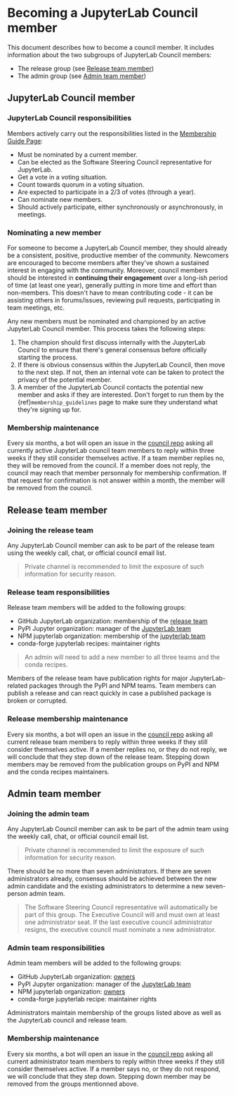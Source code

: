 # Becoming a JupyterLab Council member

This document describes how to become a council member. It includes information about the two subgroups of JupyterLab Council members:
- The release group (see [Release team member](#release-team-member))
- The admin group (see [Admin team member](#github-organization-owners))

## JupyterLab Council member

### JupyterLab Council responsibilities

Members actively carry out the responsibilities listed in the [Membership Guide Page](membership_guidelines):

* Must be nominated by a current member.
* Can be elected as the Software Steering Council representative for JupyterLab.
* Get a vote in a voting situation.
* Count towards quorum in a voting situation.
* Are expected to participate in a 2/3 of votes (through a year).
* Can nominate new members.
* Should actively participate, either synchronously or asynchronously, in meetings.


### Nominating a new member

For someone to become a JupyterLab Council member, they should already be a consistent,
positive, productive member of the community. Newcomers are encouraged to
become members after they've shown a sustained interest in
engaging with the community. Moreover, council members should be interested in
**continuing their engagement** over a long-ish period of time (at least one year), generally
putting in more time and effort than non-members. This doesn't have to
mean contributing code - it can be assisting others in forums/issues, reviewing
pull requests, participating in team meetings, etc.

Any new members must be nominated and championed by an active JupyterLab Council member.
This process takes the following steps:

1. The champion should first discuss internally with the JupyterLab Council to
   ensure that there's general consensus before officially starting
   the process.
2. If there is obvious consensus within the JupyterLab Council, then move to the
   next step. If not, then an internal vote can be taken to protect the privacy
   of the potential member.
3. A member of the JupyterLab Council contacts the potential new member and asks
   if they are interested. Don't forget to run them by the {ref}`membership_guidelines`
   page to make sure they understand what they're signing up for.

### Membership maintenance

Every six months, a bot will open an issue in the [council repo](https://github.com/jupyterlab/council) asking all currently active JupyterLab council team members to reply within three weeks if they still consider themselves active. If a team member replies no, they will be removed from the council. If a member does not reply, the council may reach that member personnaly for membership confirmation. If that request for confirmation is not answer within a month, the member will be removed from the council.

## Release team member

### Joining the release team

Any JupyterLab Council member can ask to be part of the release team using the weekly call, chat, or official council email list.

> Private channel is recommended to limit the exposure of such information for security reason.

### Release team responsibilities

Release team members will be added to the following groups:

- GitHub JupyterLab organization: membership of the [release team](https://github.com/orgs/jupyterlab/teams/release)
- PyPI Jupyter organization: manager of the [JupyterLab team](https://pypi.org/manage/organization/jupyter/team/jupyterlab)
- NPM jupyterlab organization: membership of the [jupyterlab team](https://www.npmjs.com/settings/jupyterlab/teams)
- conda-forge jupyterlab recipes: maintainer rights

> An admin will need to add a new member to all three teams and the conda recipes.

Members of the release team have publication rights for major JupyterLab-related packages through the PyPI and NPM teams. Team members can publish a release and can react quickly in case a published package is broken or corrupted.

### Release membership maintenance

Every six months, a bot will open an issue in the [council repo](https://github.com/jupyterlab/council) asking all current release team members to reply within three weeks if they still consider themselves active. If a member replies no, or they do not reply, we will conclude that they step down of the release team. Stepping down members may be removed from the publication groups on PyPI and NPM and the conda recipes maintainers.

## Admin team member

### Joining the admin team

Any JupyterLab Council member can ask to be part of the admin team using the weekly call, chat, or official council email list.

> Private channel is recommended to limit the exposure of such information for security reason.

There should be no more than seven administrators. If there are seven administrators already, consensus should be achieved between the new admin candidate and the existing administrators to determine a new seven-person admin team.

> The Software Steering Council representative will automatically be part of this group.
> The Executive Council will and must own at least one administrator seat. If the last executive council administrator resigns, the executive council must nominate a new administrator.

### Admin team responsibilities

Admin team members will be added to the following groups:

- GitHub JupyterLab organization: [owners](https://github.com/orgs/jupyterlab)
- PyPI Jupyter organization: manager of the [JupyterLab team](https://pypi.org/manage/organization/jupyter/team/jupyterlab)
- NPM jupyterlab organization: [owners](https://www.npmjs.com/settings/jupyterlab)
- conda-forge jupyterlab recipe: maintainer rights

Administrators maintain membership of the groups listed above as well as the JupyterLab council and release team.

### Membership maintenance

Every six months, a bot will open an issue in the [council repo](https://github.com/jupyterlab/council) asking all current administrator team members to reply within three weeks if they still consider themselves active. If a member says no, or they do not respond, we will conclude that they step down. Stepping down member may be removed from the groups mentionned above.

